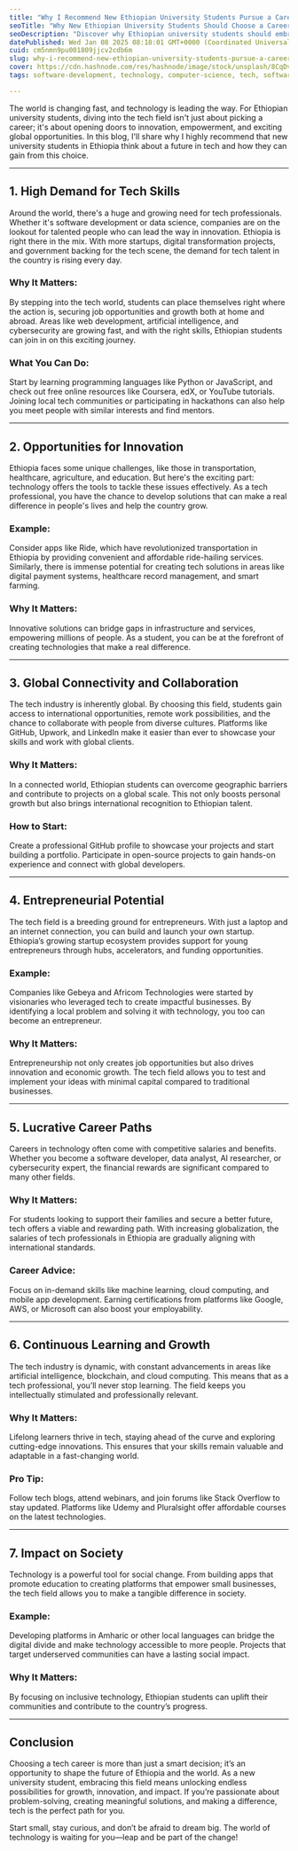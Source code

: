 ```yaml
---
title: "Why I Recommend New Ethiopian University Students Pursue a Career in Tech"
seoTitle: "Why New Ethiopian University Students Should Choose a Career in Tech"
seoDescription: "Discover why Ethiopian university students should embrace a career in technology. Learn about opportunities in tech, its future impact on Ethiopia, and how "
datePublished: Wed Jan 08 2025 08:18:01 GMT+0000 (Coordinated Universal Time)
cuid: cm5nmn9pu001809jjcv2cdb6m
slug: why-i-recommend-new-ethiopian-university-students-pursue-a-career-in-tech
cover: https://cdn.hashnode.com/res/hashnode/image/stock/unsplash/8CqDvPuo_kI/upload/c6df8aeab1d53e6e47fbe74c0d33f701.jpeg
tags: software-development, technology, computer-science, tech, software-engineering, education, college, university, study, information-technology, ethiopia, information-system, addis-ababa-university, addis-ababa

---
```


The world is changing fast, and technology is leading the way. For Ethiopian university students, diving into the tech field isn't just about picking a career; it's about opening doors to innovation, empowerment, and exciting global opportunities. In this blog, I'll share why I highly recommend that new university students in Ethiopia think about a future in tech and how they can gain from this choice.

---

## 1\. **High Demand for Tech Skills**

Around the world, there's a huge and growing need for tech professionals. Whether it's software development or data science, companies are on the lookout for talented people who can lead the way in innovation. Ethiopia is right there in the mix. With more startups, digital transformation projects, and government backing for the tech scene, the demand for tech talent in the country is rising every day.

### Why It Matters:

By stepping into the tech world, students can place themselves right where the action is, securing job opportunities and growth both at home and abroad. Areas like web development, artificial intelligence, and cybersecurity are growing fast, and with the right skills, Ethiopian students can join in on this exciting journey.

### What You Can Do:

Start by learning programming languages like Python or JavaScript, and check out free online resources like Coursera, edX, or YouTube tutorials. Joining local tech communities or participating in hackathons can also help you meet people with similar interests and find mentors.

---

## 2\. **Opportunities for Innovation**

Ethiopia faces some unique challenges, like those in transportation, healthcare, agriculture, and education. But here's the exciting part: technology offers the tools to tackle these issues effectively. As a tech professional, you have the chance to develop solutions that can make a real difference in people's lives and help the country grow.

### Example:

Consider apps like Ride, which have revolutionized transportation in Ethiopia by providing convenient and affordable ride-hailing services. Similarly, there is immense potential for creating tech solutions in areas like digital payment systems, healthcare record management, and smart farming.

### Why It Matters:

Innovative solutions can bridge gaps in infrastructure and services, empowering millions of people. As a student, you can be at the forefront of creating technologies that make a real difference.

---

## 3\. **Global Connectivity and Collaboration**

The tech industry is inherently global. By choosing this field, students gain access to international opportunities, remote work possibilities, and the chance to collaborate with people from diverse cultures. Platforms like GitHub, Upwork, and LinkedIn make it easier than ever to showcase your skills and work with global clients.

### Why It Matters:

In a connected world, Ethiopian students can overcome geographic barriers and contribute to projects on a global scale. This not only boosts personal growth but also brings international recognition to Ethiopian talent.

### How to Start:

Create a professional GitHub profile to showcase your projects and start building a portfolio. Participate in open-source projects to gain hands-on experience and connect with global developers.

---

## 4\. **Entrepreneurial Potential**

The tech field is a breeding ground for entrepreneurs. With just a laptop and an internet connection, you can build and launch your own startup. Ethiopia’s growing startup ecosystem provides support for young entrepreneurs through hubs, accelerators, and funding opportunities.

### Example:

Companies like Gebeya and Africom Technologies were started by visionaries who leveraged tech to create impactful businesses. By identifying a local problem and solving it with technology, you too can become an entrepreneur.

### Why It Matters:

Entrepreneurship not only creates job opportunities but also drives innovation and economic growth. The tech field allows you to test and implement your ideas with minimal capital compared to traditional businesses.

---

## 5\. **Lucrative Career Paths**

Careers in technology often come with competitive salaries and benefits. Whether you become a software developer, data analyst, AI researcher, or cybersecurity expert, the financial rewards are significant compared to many other fields.

### Why It Matters:

For students looking to support their families and secure a better future, tech offers a viable and rewarding path. With increasing globalization, the salaries of tech professionals in Ethiopia are gradually aligning with international standards.

### Career Advice:

Focus on in-demand skills like machine learning, cloud computing, and mobile app development. Earning certifications from platforms like Google, AWS, or Microsoft can also boost your employability.

---

## 6\. **Continuous Learning and Growth**

The tech industry is dynamic, with constant advancements in areas like artificial intelligence, blockchain, and cloud computing. This means that as a tech professional, you’ll never stop learning. The field keeps you intellectually stimulated and professionally relevant.

### Why It Matters:

Lifelong learners thrive in tech, staying ahead of the curve and exploring cutting-edge innovations. This ensures that your skills remain valuable and adaptable in a fast-changing world.

### Pro Tip:

Follow tech blogs, attend webinars, and join forums like Stack Overflow to stay updated. Platforms like Udemy and Pluralsight offer affordable courses on the latest technologies.

---

## 7\. **Impact on Society**

Technology is a powerful tool for social change. From building apps that promote education to creating platforms that empower small businesses, the tech field allows you to make a tangible difference in society.

### Example:

Developing platforms in Amharic or other local languages can bridge the digital divide and make technology accessible to more people. Projects that target underserved communities can have a lasting social impact.

### Why It Matters:

By focusing on inclusive technology, Ethiopian students can uplift their communities and contribute to the country’s progress.

---

## Conclusion

Choosing a tech career is more than just a smart decision; it’s an opportunity to shape the future of Ethiopia and the world. As a new university student, embracing this field means unlocking endless possibilities for growth, innovation, and impact. If you’re passionate about problem-solving, creating meaningful solutions, and making a difference, tech is the perfect path for you.

Start small, stay curious, and don’t be afraid to dream big. The world of technology is waiting for you—leap and be part of the change!